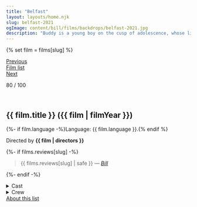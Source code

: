 ```yaml
---
title: "Belfast"
layout: layouts/home.njk
slug: belfast-2021
ogImage: content/bill/films/backdrops/belfast-2021.jpg
description: "Buddy is a young boy on the cusp of adolescence, whose life is filled with familial love, childhood hijinks, and a blossoming romance. Yet, with his beloved hometown caught up in increasing turmoil, his family faces a momentous choice: hope the conflict will pass or leave everything they know behind for a new life."
---
```


{% set film = films[slug] %}

<nav class="films">
  <div class="prev">
    <a href="../the-truffle-hunters-2020"><i class="fa-solid fa-chevron-left fa-xs"></i> Previous</a>
  </div>
  <div>
    <a href="../">Film list</a>
  </div>
  <div class="next">
    <a href="../coda-2021">Next <i class="fa-solid fa-chevron-right fa-xs"></i></a>
  </div>
</nav>

<p>80 / 100</p>

<article class="film slug-belfast-2021">
  <div class="backdrop-and-poster">
    <img class="poster" src="../films/posters/{{ slug }}.jpg" alt="">
    <img class="backdrop" src="../films/backdrops/{{ slug }}.jpg" alt="">
  </div>

  <h1>{{ film.title }} ({{ film | filmYear }})</h1>

  <p>
    {%- if film.language -%}Language: {{ film.language }}.{% endif %}
    
  </p>

  <p class="director">
    Directed by <strong>{{ film | directors }}</strong>
  </p>

  {%- if films.reviews[slug] -%}
    <blockquote> 
      {{ films.reviews[slug] | safe }} <em>—&nbsp;<a href="/bill">Bill</a></em>
    </blockquote> 
  {%- endif -%}

  <details>
    <summary>
      Cast
    </summary>
  <ul>
    {%- for cast in film.credits.cast -%}
      <li>
        {{ cast.name }} as <em>{{ cast.character }}</em>
      </li>
    {%- endfor -%}
  </ul>
  </details>

  <details>
    <summary>
      Crew
    </summary>
    <ul>
      {%- for crew in film.credits.crew -%}
        <li>
          {{ crew.name }} &mdash; <em>{{ crew.job }}</em>
        </li>
      {%- endfor -%}
    </ul>
  </details>
  
</article>
<footer>
  <a href="../about">About this list</a>
</footer>
